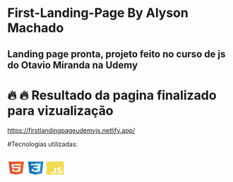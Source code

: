 # First-Landing-Page By Alyson Machado


## Landing page pronta, projeto feito no curso de js do Otavio Miranda na Udemy 


# :fire: :fire: Resultado da pagina finalizado para vizualização
https://firstlandingpageudemyjs.netlify.app/

#Tecnologias utilizadas:
<div style="display: inline_block"><br>
  <img align="center" alt="alysu-HTML" height="30" width="40" src="https://raw.githubusercontent.com/devicons/devicon/master/icons/html5/html5-original.svg">
  <img align="center" alt="alysu-CSS" height="30" width="40" src="https://raw.githubusercontent.com/devicons/devicon/master/icons/css3/css3-original.svg">
  <img align="center" alt="alysu-Js" height="30" width="40" src="https://raw.githubusercontent.com/devicons/devicon/master/icons/javascript/javascript-plain.svg">
  

</div>
